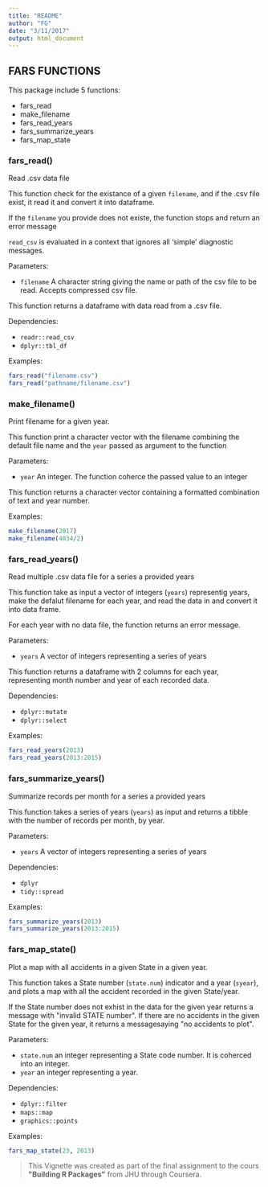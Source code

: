 ```yaml
---
title: "README"
author: "FG"
date: "3/11/2017"
output: html_document
---
```



## FARS FUNCTIONS

This package include 5 functions:

* fars_read
* make_filename
* fars_read_years
* fars_summarize_years
* fars_map_state



### fars_read()

Read .csv data file

This function check for the existance of a given `filename`, and if the .csv file exist,
it read it and convert it into dataframe.

If the `filename` you provide does not existe, the function stops and return an error message

`read_csv` is evaluated in a context that ignores all ‘simple’ diagnostic messages.

Parameters:

 * `filename` A character string giving the name or path of the csv file to be read. Accepts compressed csv file.


This function returns a dataframe with data read from a .csv file.

Dependencies:

* `readr::read_csv`
* `dplyr::tbl_df`

Examples:

```r
fars_read("filename.csv")
fars_read("pathname/filename.csv")
```


### make_filename()

Print filename for a given year.

This function print a character vector with the filename combining the default file name and the `year` passed as argument to the function

Parameters: 

* `year` An integer. The function coherce the passed value to an integer


This function returns a character vector containing a formatted combination of text and year number.

Examples:

```r
make_filename(2017)
make_filename(4034/2)
```


### fars_read_years()

Read multiple .csv data file for a series a provided years

This function take as input a vector of integers (`years`) representig years, make the
defalut filename for each year, and read the data in and convert it into data frame.

For each year with no data file, the function returns an error message.

Parameters:

* `years` A vector of integers representing a series of years

This function returns a dataframe with 2 columns for each year, representing
month number and year of each recorded data.

Dependencies:

* `dplyr::mutate`
* `dplyr::select`

Examples:

```r
fars_read_years(2013)
fars_read_years(2013:2015)
```


### fars_summarize_years()

Summarize records per month for a series a provided years

This function takes a series of years (`years`) as input and returns a tibble with
the number of records per month, by year.

Parameters:

* `years` A vector of integers representing a series of years

Dependencies:

* `dplyr`
* `tidy::spread`

Examples:

```r
fars_summarize_years(2013)
fars_summarize_years(2013:2015)
```



### fars_map_state()

Plot a map with all accidents in a given State in a given year.

This function takes a State number (`state.num`) indicator and a year (`syear`), and plots a map with all the accident recorded in the given State/year.

If the State number does not exhist in the data for the given year returns a message with "invalid STATE number".
If there are no accidents in the given State for the given year, it returns a messagesaying "no accidents to plot".

Parameters:

* `state.num` an integer representing a State code number. It is coherced into an integer.
* `year` an integer representing a year.


Dependencies:

* `dplyr::filter`
* `maps::map`
* `graphics::points`

Examples:

```r
fars_map_state(23, 2013)
```




> This Vignette was created as part of the final assignment to the cours **"Building R Packages"** from JHU through Coursera.


